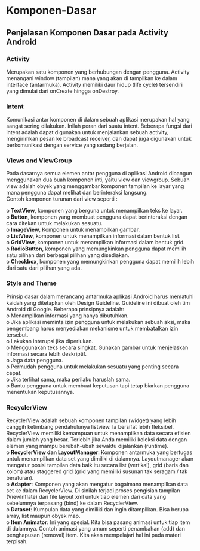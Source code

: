 # Komponen-Dasar
## Penjelasan Komponen Dasar pada Activity Android

### Activity <br>
Merupakan satu komponen yang berhubungan dengan pengguna. Activity menangani window (tampilan) mana yang akan di tampilkan ke dalam interface (antarmuka). Activity memiliki daur hidup (life cycle) tersendiri yang dimulai dari onCreate hingga onDestroy. <br>

### Intent <br>
Komunikasi antar komponen di dalam sebuah aplikasi merupakan hal yang sangat sering dilakukan. Inilah peran dari suatu intent. Beberapa fungsi dari intent adalah dapat digunakan untuk menjalankan sebuah activity, mengirimkan pesan ke broadcast receiver, dan dapat juga digunakan untuk berkomunikasi dengan service yang sedang berjalan. <br>

### Views and ViewGroup 
Pada dasarnya semua elemen antar pengguna di aplikasi Android dibangun menggunakan dua buah komponen inti, yaitu view dan viewgroup. Sebuah view adalah obyek yang menggambar komponen tampilan ke layar yang mana pengguna dapat melihat dan berinteraksi langsung. <br>
Contoh komponen turunan dari view seperti : <br>

o	**TextView**, komponen yang berguna untuk menampilkan teks ke layar. <br>
o	**Button**, komponen yang membuat pengguna dapat berinteraksi dengan cara ditekan untuk melakukan sesuatu. <br>
o	**ImageView**, Komponen untuk menampilkan gambar. <br>
o	**ListView**, komponen untuk menampilkan informasi dalam bentuk list. <br>
o	**GridView**, komponen untuk menampilkan informasi dalam bentuk grid. <br>
o	**RadioButton**, komponen yang memungkinkan pengguna dapat memilih satu pilihan dari berbagai pilihan yang disediakan. <br>
o	**Checkbox**, komponen yang memungkinkan pengguna dapat memilih lebih dari satu dari pilihan yang ada. <br>

### Style and Theme
Prinsip dasar dalam merancang antarmuka aplikasi Android harus mematuhi kaidah yang ditetapkan oleh Design Guideline. Guideline ini dibuat oleh tim Android di Google. Beberapa prinsipnya adalah: <br>
o	Menampilkan informasi yang hanya dibutuhkan. <br>
o	Jika aplikasi meminta izin pengguna untuk melakukan sebuah aksi, maka pengembang harus menyediakan mekanisme untuk membatalkan izin tersebut. <br>
o	Lakukan interupsi jika diperlukan. <br>
o	Menggunakan teks secara singkat. Gunakan gambar untuk menjelaskan informasi secara lebih deskriptif. <br>
o	Jaga data pengguna. <br>
o	Permudah pengguna untuk melakukan sesuatu yang penting secara cepat. <br>
o	Jika terlihat sama, maka perilaku haruslah sama. <br>
o	Bantu pengguna untuk membuat keputusan tapi tetap biarkan pengguna menentukan keputusannya. <br>

### RecyclerView
RecyclerView adalah sebuah komponen tampilan (widget) yang lebih canggih ketimbang pendahulunya listview. Ia bersifat lebih fleksibel. RecyclerView memiliki kemampuan untuk menampilkan data secara efisien dalam jumlah yang besar. Terlebih jika Anda memiliki koleksi data dengan elemen yang mampu berubah-ubah sewaktu dijalankan (runtime). <br>
o	**RecyclerView dan LayoutManager**: Komponen antarmuka yang bertugas untuk menampilkan data set yang dimiliki di dalamnya. Layoutmanager akan mengatur posisi tampilan data baik itu secara list (vertikal), grid (baris dan kolom) atau staggered grid (grid yang memiliki susunan tak seragam / tak beraturan). <br>
o	**Adapter**: Komponen yang akan mengatur bagaimana menampilkan data set ke dalam RecyclerView. Di sinilah terjadi proses pengisian tampilan (ViewInflate) dari file layout xml untuk tiap elemen dari data yang sebelumnya terpasang (bind) ke dalam RecyclerView. <br>
o	**Dataset**: Kumpulan data yang dimiliki dan ingin ditampilkan. Bisa berupa array, list maupun obyek map. <br>
o	**Item Animator**: Ini yang spesial. Kita bisa pasang animasi untuk tiap item di dalamnya. Contoh animasi yang umum seperti penambahan (add) dan penghapusan (removal) item. Kita akan mempelajari hal ini pada materi terpisah. <br>





